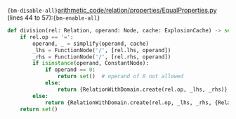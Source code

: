 `{bm-disable-all}`[arithmetic_code/relation/properties/EqualProperties.py](arithmetic_code/relation/properties/EqualProperties.py) (lines 44 to 57):`{bm-enable-all}`

```python
def division(rel: Relation, operand: Node, cache: ExplosionCache) -> set[RelationWithDomain]:
    if rel.op == '=':
        operand, _ = simplify(operand, cache)
        _lhs = FunctionNode('/', [rel.lhs, operand])
        _rhs = FunctionNode('/', [rel.rhs, operand])
        if isinstance(operand, ConstantNode):
            if operand == 0:
                return set()  # operand of 0 not allowed
            else:
                return {RelationWithDomain.create(rel.op, _lhs, _rhs)}
        else:
            return {RelationWithDomain.create(rel.op, _lhs, _rhs, {Relation('!=', operand, ConstantNode(0))})}
    return set()
```